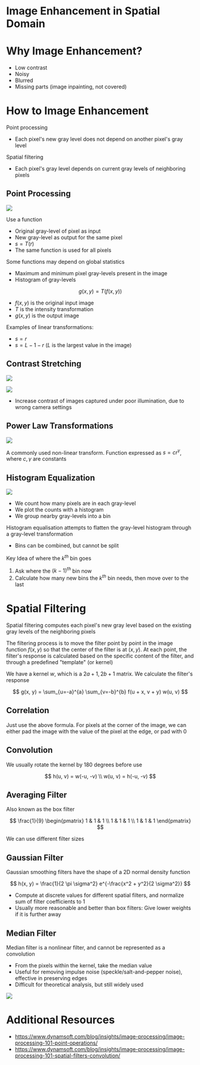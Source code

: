 # Image Enhancement in Spatial Domain

# Why Image Enhancement?

- Low contrast
- Noisy
- Blurred
- Missing parts (image inpainting, not covered)

# How to Image Enhancement

Point processing
- Each pixel's new gray level does not depend on another pixel's gray level

Spatial filtering
- Each pixel's gray level depends on current gray levels of neighboring pixels

## Point Processing

![](https://what-when-how.com/wp-content/uploads/2012/07/tmp26dc80_thumb.png)

Use a function
- Original gray-level of pixel as input
- New gray-level as output for the same pixel
- $s = T(r)$
- The same function is used for all pixels

Some functions may depend on global statistics
- Maximum and minimum pixel gray-levels present in the image
- Histogram of gray-levels

$$
g(x, y) = T(f(x, y))
$$

- $f(x, y)$ is the original input image
- $T$ is the intensity transformation
- $g(x, y)$ is the output image

Examples of linear transformations:
- $s = r$
- $s = L - 1 - r$ ($L$ is the largest value in the image)

## Contrast Stretching

![](https://i0.wp.com/theailearner.com/wp-content/uploads/2019/01/linear_Transform.png?resize=365%2C351&ssl=1)

![](https://theailearner.com/wp-content/uploads/2019/01/piecewise-transformation.png)

- Increase contrast of images captured under poor illumination, due to wrong camera settings

## Power Law Transformations

![](https://i0.wp.com/theailearner.com/wp-content/uploads/2019/01/gamma.png?resize=429%2C410&ssl=1)

A commonly used non-linear transform. Function expressed as $s = cr^\gamma$, where $c, \gamma$ are constants

## Histogram Equalization

![](https://staff.fnwi.uva.nl/r.vandenboomgaard/IPCV20162017/_images/histeq.png)

- We count how many pixels are in each gray-level
- We plot the counts with a histogram
- We group nearby gray-levels into a bin

Histogram equalisation attempts to flatten the gray-level histogram through a gray-level transformation
- Bins can be combined, but cannot be split

Key Idea of where the $k^{th}$ bin goes
1. Ask where the $(k-1)^{th}$ bin now
2. Calculate how many new bins the $k^{th}$ bin needs, then move over to the last

# Spatial Filtering

Spatial filtering computes each pixel's new gray level based on the existing gray levels of the neighboring pixels

The filtering process is to move the filter point by point in the image function $f(x, y)$ so that the center of the filter is at $(x, y)$. At each point, the filter's response is calculated based on the specific content of the filter, and through a predefined "template" (or kernel)

We have a kernel $w$, which is a $2a + 1, 2b + 1$ matrix. We calculate the filter's response

$$
g(x, y) = \sum_{u=-a}^{a} \sum_{v=-b}^{b} f(u + x, v + y) w(u, v)
$$

## Correlation

Just use the above formula. For pixels at the corner of the image, we can either pad the image with the value of the pixel at the edge, or pad with 0

## Convolution

We usually rotate the kernel by 180 degrees before use

$$
h(u, v) = w(-u, -v) \\
w(u, v) = h(-u, -v)
$$

## Averaging Filter

Also known as the box filter

$$
\frac{1}{9} \begin{pmatrix} 1 & 1 & 1 \\ 1 & 1 & 1 \\ 1 & 1 & 1 \end{pmatrix}
$$

We can use different filter sizes

## Gaussian Filter

Gaussian smoothing filters have the shape of a 2D normal density function

$$
h(x, y) = \frac{1}{2 \pi \sigma^2} e^{-\frac{x^2 + y^2}{2 \sigma^2}}
$$

- Compute at discrete values for different spatial filters, and normalize sum of filter coefficients to 1
- Usually more reasonable and better than box filters: Give lower weights if it is further away

## Median Filter

Median filter is a nonlinear filter, and cannot be represented as a convolution
- From the pixels within the kernel, take the median value
- Useful for removing impulse noise (speckle/salt-and-pepper noise), effective in preserving edges
- Difficult for theoretical analysis, but still widely used
  
![](https://miro.medium.com/v2/resize:fit:1400/1*F9r37tRpdZ5SneGdMMe0yw.png)

# Additional Resources

- https://www.dynamsoft.com/blog/insights/image-processing/image-processing-101-point-operations/
- https://www.dynamsoft.com/blog/insights/image-processing/image-processing-101-spatial-filters-convolution/
